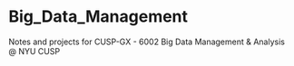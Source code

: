 # Big_Data_Management
Notes and projects for CUSP-GX - 6002 Big Data Management &amp; Analysis @ NYU CUSP
